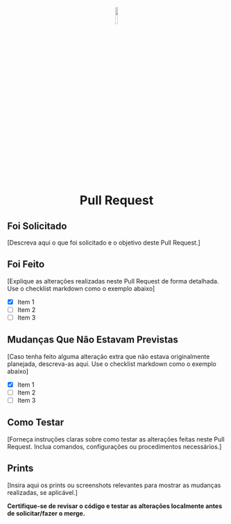 <div align="center">
  <img src="https://github.com/marcosdosea/GestaoGrupoMusical/assets/62726040/26118ce6-8a10-4f3a-b8a3-c3b90851b04b" width="10%">
  <h1>Pull Request</h1> 
</div>

## Foi Solicitado
[Descreva aqui o que foi solicitado e o objetivo deste Pull Request.]

## Foi Feito
[Explique as alterações realizadas neste Pull Request de forma detalhada. Use o checklist markdown como o exemplo abaixo]
- [x] Item 1
- [ ] Item 2 
- [ ] Item 3

## Mudanças Que Não Estavam Previstas
[Caso tenha feito alguma alteração extra que não estava originalmente planejada, descreva-as aqui. Use o checklist markdown como o exemplo abaixo]
- [x] Item 1
- [ ] Item 2 
- [ ] Item 3

## Como Testar
[Forneça instruções claras sobre como testar as alterações feitas neste Pull Request. Inclua comandos, configurações ou procedimentos necessários.]

## Prints
[Insira aqui os prints ou screenshots relevantes para mostrar as mudanças realizadas, se aplicável.]



**Certifique-se de revisar o código e testar as alterações localmente antes de solicitar/fazer o merge.**
